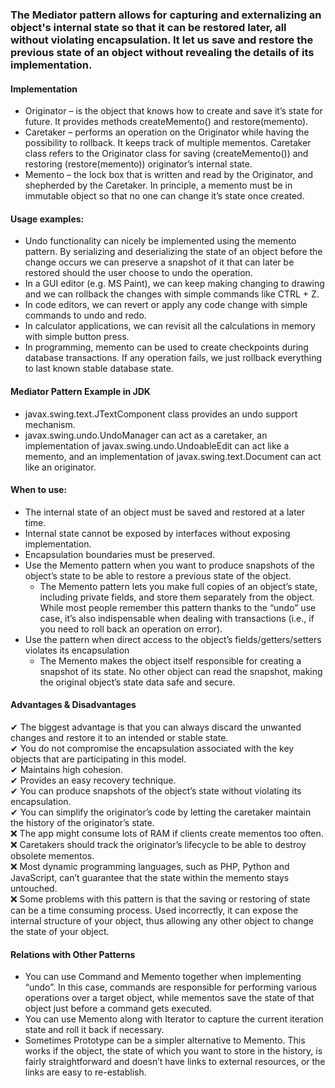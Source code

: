 ### The Mediator pattern allows for capturing and externalizing an object's internal state so that it can be restored later, all without violating encapsulation. It let us save and restore the previous state of an object without revealing the details of its implementation.


#### Implementation
 * Originator – is the object that knows how to create and save it’s state for future. It provides methods createMemento() and restore(memento).
 * Caretaker – performs an operation on the Originator while having the possibility to rollback. It keeps track of multiple mementos. Caretaker class refers to the Originator class for saving (createMemento()) and restoring (restore(memento)) originator’s internal state.
 * Memento – the lock box that is written and read by the Originator, and shepherded by the Caretaker. In principle, a memento must be in immutable object so that no one can change it’s state once created.


#### Usage examples: 
 * Undo functionality can nicely be implemented using the memento pattern. By serializing and deserializing the state of an object before the change occurs we can preserve a snapshot of it that can later be restored should the user choose to undo the operation.
 * In a GUI editor (e.g. MS Paint), we can keep making changing to drawing and we can rollback the changes with simple commands like CTRL + Z.
 * In code editors, we can revert or apply any code change with simple commands to undo and redo.
 * In calculator applications, we can revisit all the calculations in memory with simple button press.
 * In programming, memento can be used to create checkpoints during database transactions. If any operation fails, we just rollback everything to last known stable database state.


#### Mediator Pattern Example in JDK
 * javax.swing.text.JTextComponent class provides an undo support mechanism.
 * javax.swing.undo.UndoManager can act as a caretaker, an implementation of javax.swing.undo.UndoableEdit can act like a memento, and an implementation of javax.swing.text.Document can act like an originator.


#### When to use:
 * The internal state of an object must be saved and restored at a later time.
 * Internal state cannot be exposed by interfaces without exposing implementation.
 * Encapsulation boundaries must be preserved.
 * Use the Memento pattern when you want to produce snapshots of the object’s state to be able to restore a previous state of the object.
	 * The Memento pattern lets you make full copies of an object’s state, including private fields, and store them separately from the object. While most people remember this pattern thanks to the “undo” use case, it’s also indispensable when dealing with transactions (i.e., if you need to roll back an operation on error).
  * Use the pattern when direct access to the object’s fields/getters/setters violates its encapsulation
	 * The Memento makes the object itself responsible for creating a snapshot of its state. No other object can read the snapshot, making the original object’s state data safe and secure.


#### Advantages & Disadvantages
 ✔ The biggest advantage is that you can always discard the unwanted changes and restore it to an intended or stable state. <br/>
 ✔ You do not compromise the encapsulation associated with the key objects that are participating in this model. <br/>
 ✔ Maintains high cohesion. <br/>
 ✔ Provides an easy recovery technique. <br/>
 ✔ You can produce snapshots of the object’s state without violating its encapsulation. <br/>
 ✔ You can simplify the originator’s code by letting the caretaker maintain the history of the originator’s state. <br/>
 ❌ The app might consume lots of RAM if clients create mementos too often. <br/>
 ❌ Caretakers should track the originator’s lifecycle to be able to destroy obsolete mementos. <br/>
 ❌ Most dynamic programming languages, such as PHP, Python and JavaScript, can’t guarantee that the state within the memento stays untouched. <br/>
 ❌ Some problems with this pattern is that the saving or restoring of state can be a time consuming process. Used incorrectly, it can expose the internal structure of your object, thus allowing any other object to change the state of your object. <br/>
 
 
#### Relations with Other Patterns
 * You can use Command and Memento together when implementing “undo”. In this case, commands are responsible for performing various operations over a target object, while mementos save the state of that object just before a command gets executed.
 * You can use Memento along with Iterator to capture the current iteration state and roll it back if necessary.
 * Sometimes Prototype can be a simpler alternative to Memento. This works if the object, the state of which you want to store in the history, is fairly straightforward and doesn’t have links to external resources, or the links are easy to re-establish.


